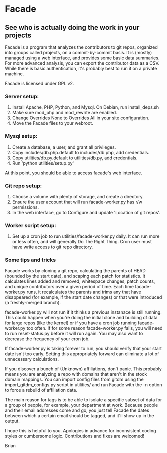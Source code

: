 # Facade
## See who is actually doing the work in your projects

Facade is a program that analyzes the contributors to git repos, 
organized into groups called projects, on a commit-by-commit basis.  It is 
(mostly) managed using a web interface, and provides some basic data summaries.  
For more advanced analysis, you can export the contributor data as a CSV.  While
there is basic authentication, it's probably best to run it on a private
machine.

Facade is licensed under GPL v2.

### Server setup:

1. Install Apache, PHP, Python, and Mysql. On Debian, run install_deps.sh
2. Make sure mod_php and mod_rewrite are enabled.
3. Change Overrides None to Overrides All in your site configuration.
4. Move the Facade files to your webroot.

### Mysql setup:

1. Create a database, a user, and grant all privileges.
2. Copy includes/db.php.default to includes/db.php, add credentials.
3. Copy utilities/db.py.default to utilities/db.py, add credentials.
4. Run 'python utilities/setup.py'

At this point, you should be able to access facade's web interface.

### Git repo setup:

1. Choose a volume with plenty of storage, and create a directory.
2. Ensure the user account that will run facade-worker.py has r/w permissions.
3. In the web interface, go to Configure and update 'Location of git repos'.

### Worker script setup:

1. Set up a cron job to run utilities/facade-worker.py daily.  It can run more 
or less often, and will generally Do The Right Thing. Cron user must have write 
access to git repo directory.

### Some tips and tricks

Facade works by cloning a git repo, calculating the parents of HEAD (bounded by
the start date), and scaping each patch for statistics. It calculates lines
added and removed, whitespace changes, patch counts, and unique contributors
over a given period of time. Each time facade-worker.py runs, it recalculates
the parents and trims any that have disappeared (for example, if the start date
changes) or that were introduced (a freshly-merged branch).

facade-worker.py will not run if it thinks a previous instanace is still 
running.  This could happen when you're doing the initial 
clone and building of data for large repos (like the kernel) or if you have a 
cron job running facade-worker.py too often.  If for some reason 
facade-worker.py fails, you will need to run reset-status.py before it will run 
again.  You may also want to decrease the frequency of your cron job.

If facade-worker.py is taking forever to run, you should verify that your start 
date isn't too early.  Setting this appropriately forward can eliminate a lot 
of unnecessary calculations.

If you discover a bunch of (Unknown) affiliations, don't panic. This probably 
means you are analyzing a repo with domains that aren't in the stock
domain mappings.  You can import config files from gitdm using the
import_gitdm_configs.py script in utilities/ and run Facade with the -n option
to force a rebuild of affiliation data.

The main reason for tags is to be able to isolate a specific subset of data for 
a group of people, for example, your department at work.  Because people and 
their email addresses come and go, you just tell Facade the dates between which 
a certain email should be tagged, and it'll show up in the output.

I hope this is helpful to you.  Apologies in advance for inconsistent coding 
styles or cumbersome logic.  Contributions and fixes are welcomed!

Brian

